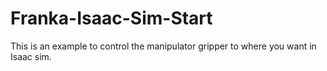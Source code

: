 # Franka-Isaac-Sim-Start
This is an example to control the manipulator gripper to where you want in Isaac sim.
